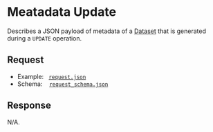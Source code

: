 # Meatadata Update

Describes a JSON payload of metadata of a [Dataset](https://github.com/JiscRDSS/rdss-canonical-data-model/tree/master/properties/Dataset) that is generated during a `UPDATE` operation.

## Request

- Example:&nbsp;&nbsp;&nbsp;[`request.json`](request.json)
- Schema:&nbsp;&nbsp;&nbsp;&nbsp;[`request_schema.json`](request_schema.json)

## Response

N/A.
